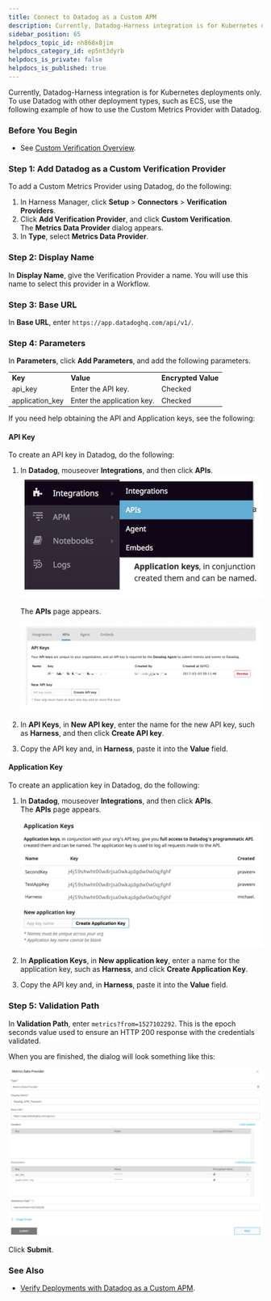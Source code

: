 ```yaml
---
title: Connect to Datadog as a Custom APM
description: Currently, Datadog-Harness integration is for Kubernetes deployments only. To use Datadog with other deployment types, such as ECS, use the following example of how to use the Custom Metrics Provider…
sidebar_position: 65
helpdocs_topic_id: nh868x8jim
helpdocs_category_id: ep5nt3dyrb
helpdocs_is_private: false
helpdocs_is_published: true
---
```


Currently, Datadog-Harness integration is for Kubernetes deployments only. To use Datadog with other deployment types, such as ECS, use the following example of how to use the Custom Metrics Provider with Datadog.

### Before You Begin

* See [Custom Verification Overview](custom-verification-overview.md).

### Step 1: Add Datadog as a Custom Verification Provider

To add a Custom Metrics Provider using Datadog, do the following:

1. In Harness Manager, click **Setup** > **Connectors** > **Verification Providers**.
2. Click **Add Verification Provider**, and click **Custom Verification**. The **Metrics Data Provider** dialog appears.
3. In **Type**, select **Metrics Data Provider**.

### Step 2: Display Name

In **Display Name**, give the Verification Provider a name. You will use this name to select this provider in a Workflow.

### Step 3: Base URL

In **Base URL**, enter `https://app.datadoghq.com/api/v1/`.

### Step 4: Parameters

In **Parameters**, click **Add Parameters**, and add the following parameters.



|  |  |  |
| --- | --- | --- |
| **Key** | **Value** | **Encrypted Value** |
| api\_key | Enter the API key. | Checked |
| application\_key | Enter the application key. | Checked |

If you need help obtaining the API and Application keys, see the following:

#### API Key

To create an API key in Datadog, do the following:

1. In **Datadog**, mouseover **Integrations**, and then click **APIs**.
   [![](./static/connect-to-datadog-as-a-custom-apm-38.png)](./static/connect-to-datadog-as-a-custom-apm-38.png)
   
   The **APIs** page appears.
   
   [![](./static/connect-to-datadog-as-a-custom-apm-40.png)](./static/connect-to-datadog-as-a-custom-apm-40.png)
   
2. In **API Keys**, in **New API key**, enter the name for the new API key, such as **Harness**, and then click **Create API key**.
3. Copy the API key and, in **Harness**, paste it into the **Value** field.

#### Application Key

To create an application key in Datadog, do the following:

1. In **Datadog**, mouseover **Integrations**, and then click **APIs**. The **APIs** page appears.

   [![](./static/connect-to-datadog-as-a-custom-apm-42.png)](./static/connect-to-datadog-as-a-custom-apm-42.png)
   
   
2. In **Application Keys**, in **New application key**, enter a name for the application key, such as **Harness**, and click **Create Application Key**.
3. Copy the API key and, in **Harness**, paste it into the **Value** field.

### Step 5: Validation Path

In **Validation Path**, enter `metrics?from=1527102292`. This is the epoch seconds value used to ensure an HTTP 200 response with the credentials validated.

When you are finished, the dialog will look something like this:

[![](./static/connect-to-datadog-as-a-custom-apm-44.png)](./static/connect-to-datadog-as-a-custom-apm-44.png)

Click **Submit**.

### See Also

* [Verify Deployments with Datadog as a Custom APM](verify-deployments-with-datadog-as-a-custom-apm.md).

